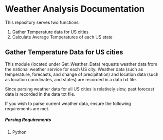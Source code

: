 # Weather Analysis Documentation
This repository serves two functions:
  1. Gather Temperature data for US cities
  2. Calculate Average Temperatures of each US state
 
## Gather Temperature Data for US cities
This module (located under Get_Weather_Data) requests weather data from the national weather service for each US city. Weather data (such as temperature, forecasts, and change of precipitation) and location data (such as location coordinates, and states) are recorded in a data txt file.

Since parsing weather data for all US cities is relatively slow, past forecast data is recorded in the data txt file. 

If you wish to parse current weather data, ensure the following requirements are met.

##### Parsing Requirements
1. Python

